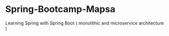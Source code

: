 # Spring-Bootcamp-Mapsa
 Learning Spring with Spring Boot ( monolithic and microservice architecture )
